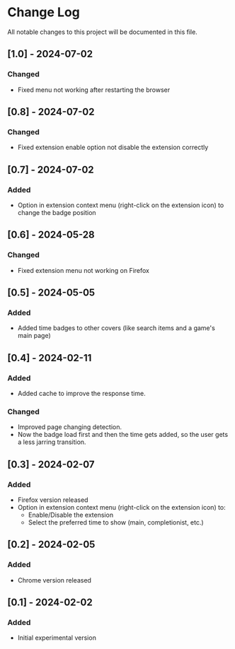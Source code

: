
# Change Log
All notable changes to this project will be documented in this file.


## [1.0] - 2024-07-02

### Changed
- Fixed menu not working after restarting the browser

## [0.8] - 2024-07-02

### Changed
- Fixed extension enable option not disable the extension correctly

## [0.7] - 2024-07-02

### Added
- Option in extension context menu (right-click on the extension icon) to change the badge position

## [0.6] - 2024-05-28

### Changed
- Fixed extension menu not working on Firefox

## [0.5] - 2024-05-05

### Added
- Added time badges to other covers (like search items and a game's main page)

## [0.4] - 2024-02-11

### Added
- Added cache to improve the response time.
### Changed
- Improved page changing detection.
- Now the badge load first and then the time gets added, so the user gets a less jarring transition.


## [0.3] - 2024-02-07

### Added
- Firefox version released
- Option in extension context menu (right-click on the extension icon) to:
  - Enable/Disable the extension
  - Select the preferred time to show (main, completionist, etc.)


## [0.2] - 2024-02-05

### Added
- Chrome version released


## [0.1] - 2024-02-02

### Added
- Initial experimental version



